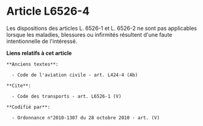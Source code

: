 # Article L6526-4

Les dispositions des articles L. 6526-1 et L. 6526-2 ne sont pas applicables lorsque les maladies, blessures ou infirmités
résultent d'une faute intentionnelle de l'intéressé.

**Liens relatifs à cet article**

	**Anciens textes**:

	  - Code de l'aviation civile - art. L424-4 (Ab)

	**Cite**:

	  - Code des transports - art. L6526-1 (V)

	**Codifié par**:

	  - Ordonnance n°2010-1307 du 28 octobre 2010 - art. (V)

